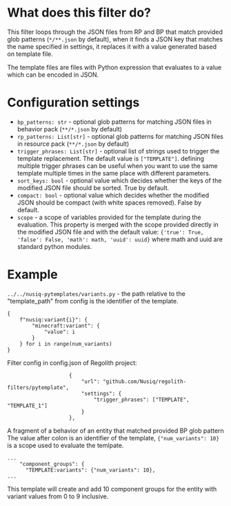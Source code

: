 # What does this filter do?
This filter loops through the JSON files from RP and BP that match provided
glob patterns (`*/**.json` by default), when it finds a JSON key that
matches the name specified in settings, it replaces it with a value generated
based on template file.

The template files are files with Python expression that evaluates to a value
which can be encoded in JSON.

# Configuration settings
- `bp_patterns: str` - optional glob patterns for matching JSON files in behavior pack (`**/*.json` by default)
- `rp_patterns: List[str]` - optional glob patterns for matching JSON files in resource pack (`**/*.json` by default)
- `trigger_phrases: List[str]` - optional list of strings used to trigger the template replacement. The default value is `["TEMPLATE"]`.
  defining multiple trigger phrases can be useful when you want to use the same template multiple times in the same place with different
  parameters. 
- `sort_keys: bool` - optional value which decides whether the keys of the modified JSON file should be sorted. True by default.
- `compact: bool` - optional value which decides whether the modified JSON should be compact (with white spaces removed). False by default.
- `scope` - a scope of variables provided for the template during the evaluation. This property is merged with the scope provided directly in the modified JSON file and with the default value: `{'true': True, 'false': False, 'math': math, 'uuid': uuid}` where math and uuid are standard python modules.

# Example
`../../nusiq-pytemplates/variants.py` - the path relative to the
"template_path" from config is the identifier of the template.
```Py
{
    f"nusiq:variant{i}": {
        "minecraft:variant": {
            "value": i
        }
    } for i in range(num_variants)
}
```

Filter config in config.json of Regolith project:
```
                    {
                        "url": "github.com/Nusiq/regolith-filters/pytemplate",
                        "settings": {
                            "trigger_phrases": ["TEMPLATE", "TEMPLATE_1"]
                        }
                    },
```

A fragment of a behavior of an entity that matched provided BP glob pattern
The value after colon is an identifier of the template, `{"num_variants": 10}`
is a scope used to evaluate the temlpate.
```
...
    "component_groups": {
      "TEMPLATE:variants": {"num_variants": 10},
...
```
This template will create and add 10 component groups for the entity with
variant values from 0 to 9 inclusive.
